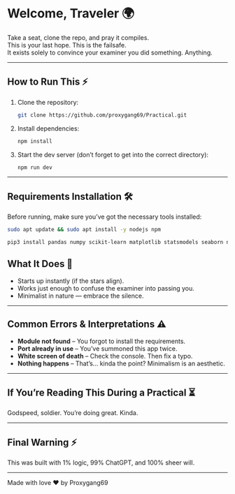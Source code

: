 # Welcome, Traveler 🌍

Take a seat, clone the repo, and pray it compiles.  
This is your last hope. This is the failsafe.  
It exists solely to convince your examiner you did something. Anything.

---

## How to Run This ⚡

1. Clone the repository:

    ```bash
    git clone https://github.com/proxygang69/Practical.git
    ```

2. Install dependencies:

    ```bash
    npm install
    ```

3. Start the dev server (don’t forget to get into the correct directory):

    ```bash
    npm run dev
    ```

---

## Requirements Installation 🛠️

Before running, make sure you’ve got the necessary tools installed:

```bash
sudo apt update && sudo apt install -y nodejs npm
```

```bash
pip3 install pandas numpy scikit-learn matplotlib statsmodels seaborn nltk mlxtend
```

## What It Does 🧐

- Starts up instantly (if the stars align).
- Works just enough to confuse the examiner into passing you.
- Minimalist in nature — embrace the silence.

---

## Common Errors & Interpretations ⚠️

- **Module not found** – You forgot to install the requirements.
- **Port already in use** – You’ve summoned this app twice.
- **White screen of death** – Check the console. Then fix a typo.
- **Nothing happens** – That’s... kinda the point? Minimalism is an aesthetic.

---

## If You’re Reading This During a Practical ⏳

Godspeed, soldier. You’re doing great. Kinda.

---

## Final Warning ⚡

This was built with 1% logic, 99% ChatGPT, and 100% sheer will.

---

Made with love ❤️ by Proxygang69
